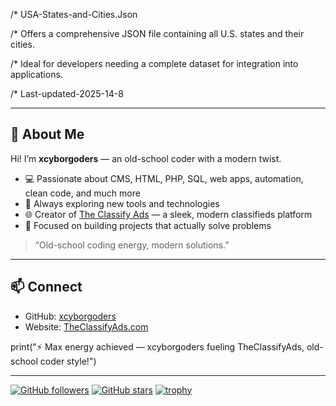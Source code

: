 /* USA-States-and-Cities.Json

/* Offers a comprehensive JSON file containing all U.S. states and their cities.

/* Ideal for developers needing a complete dataset for integration into applications.

/* Last-updated-2025-14-8 

---

## 👋 About Me

Hi! I’m **xcyborgoders** — an old-school coder with a modern twist.  

- 💻 Passionate about CMS, HTML, PHP, SQL, web apps, automation, clean code, and much more  
- 🚀 Always exploring new tools and technologies  
- 🌐 Creator of [The Classify Ads](https://www.TheClassifyAds.com) — a sleek, modern classifieds platform  
- 🎯 Focused on building projects that actually solve problems  

> “Old-school coding energy, modern solutions.”

---

## 📫 Connect
- GitHub: [xcyborgoders](https://github.com/NeoDevX)  
- Website: [TheClassifyAds.com](https://www.TheClassifyAds.com)  

print("⚡ Max energy achieved — xcyborgoders fueling TheClassifyAds, old-school coder style!")

---

[![GitHub followers](https://img.shields.io/github/followers/NeoDevX?label=Follow&style=social)](https://github.com/xcyborgoders)
[![GitHub stars](https://img.shields.io/github/stars/NeoDevX?style=social)](https://github.com/xcyborgoders)
[![trophy](https://github-profile-trophy.vercel.app/?username=xcyborgoders&theme=onedark)](https://github.com/ryo-ma/github-profile-trophy)




